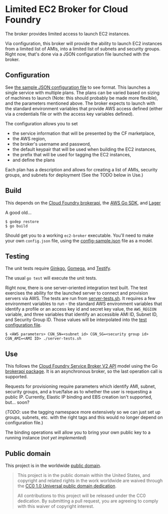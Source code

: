 # Limited EC2 Broker for Cloud Foundry

The broker provides limited access to launch EC2 instances.

Via configuration, this broker will provide the ability to launch EC2 instances
from a limited list of AMIs, into a limited list of subnets and security groups.
Right now, that's done via a JSON configuration file launched with the broker.

## Configuration

See [the sample JSON configuration file](config-sample.json) to see format.
This launches a single service with multiple plans. The plans can be varied based on
sizing of machines to launch (Note: this should probably be made more flexible), and
the parameters mentioned above. The broker expects to launch with the standard
environment variables that provide AWS access defined (either via a credentials
file or with the access key variables defined).

The configuration allows you to set
* the service information that will be presented by the CF marketplace,
* the AWS region,
* the broker's username and password,
* the default keypair that will be used when building the EC2 instances,
* the prefix that will be used for tagging the EC2 instances,
* and define the plans

Each plan has a description and allows for creating a list of AMIs, security
groups, and subnets for deployment (See the TODO below in Use.)

## Build

This depends on the [Cloud Foundry brokerapi](https://github.com/pivotal-cf/brokerapi), the
[AWS Go SDK](https://github.com/aws/aws-sdk-go), and [Lager](https://code.cloudfoundry.org/lager)

A good old...

```
$ godep restore
$ go build
```

Should get you to a working `ec2-broker` executable. You'll need to make your own `config.json` file,
using the [config-sample.json](config-sample.json) file as a model.

## Testing

The unit tests require [Ginkgo](https://onsi.github.io/ginkgo/),
[Gomega](https://github.com/onsi/gomega), and [Testify](https://github.com/stretchr/testify).

The usual `go test` will execute the unit tests.

Right now, there is one server-oriented integration test built. The test
exercises the ability for the launched server to connect and provision servers
via AWS. The tests are run from [server-tests.sh](server-tests.sh). It requires
a few environment variables to run - the standard AWS environment variables
that identify a profile or an access key id and secret key value, the
`AWS_REGION` variable, and three variables that identify an accessible
AMI ID, Subnet ID, and Security Group ID. Those values will be interpolated
into the [test configuration file](testdata/config-server-tests.json).

```
$ <AWS parameters> CGN_SN=<subnet id> CGN_SG=<security group id> CGN_AMI=<AMI ID> ./server-tests.sh
```

## Use

This follows the [Cloud Foundry Service Broker V2 API](https://docs.cloudfoundry.org/services/api.html) model
using the Go [brokerapi package](https://github.com/pivotal-cf/brokerapi). It
is an asynchronous broker, so the last operation call is supported.

Requests for provisioning require parameters which identify AMI, subnet, security
groups, and a true/false as to whether the user is requesting a public IP.
Currently, Elastic IP binding and EBS creation isn't supported, but... soon?

(*TODO*: use the tagging namespace more extensively so we can just set up groups, subnets, etc. with
  the right tags and this would no longer depend on configuration file.)

The binding operations will allow you to bring your own public key to a running instance (*not yet implemented*)

## Public domain
This project is in the worldwide [public domain](LICENSE.md).

> This project is in the public domain within the United States, and copyright and related rights in the work worldwide are waived through the [CC0 1.0 Universal public domain dedication](https://creativecommons.org/publicdomain/zero/1.0/).
>
> All contributions to this project will be released under the CC0 dedication. By submitting a pull request, you are agreeing to comply with this waiver of copyright interest.
